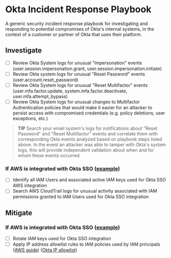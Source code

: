 # Okta Incident Response Playbook
A generic security incident response playbook for investigating and responding to potential compromises of Okta's internal systems, in the context of a customer or partner of Okta that uses their platform.

## Investigate
- [ ] Review Okta System logs for unusual "Impersonation" events (user.session.impersonation.grant, user.session.impersonation.initiate)
- [ ] Review Okta system logs for unusual "Reset Password" events (user.account.reset_password)
- [ ] Review Okta System logs for unusual "Reset Multifactor" events (user.mfa.factor.update, system.mfa.factor.deactivate, user.mfa.attempt_bypass)
- [ ] Review Okta System logs for unusual changes to Multifactor Authentication policies that would make it easier for an attacker to persist access with compromised credentials (e.g. policy deletions, user exceptions, etc.)

>**TIP**
>Search your email system's logs for notifications about "Reset Password" and "Reset Multifactor" events and correlate them with corresponding Okta events analyzed based on playbook steps listed above. In the event an attacker was able to tamper with Okta's system logs, this will provide independent validation about when and for whom these events occurred.

### If AWS is integrated with Okta SSO ([example](https://saml-doc.okta.com/SAML_Docs/How-to-Configure-SAML-2.0-for-Amazon-Web-Service.html?baseAdminUrl=https://rapid7-admin.okta.com&app=amazon_aws&instanceId=0oa197c2qafCHfvnH0h8))
- [ ] Identify all IAM Users and associated active IAM keys used for Okta SSO AWS integration
- [ ] Search AWS CloudTrail logs for unusual activity associated with IAM permissions granted to IAM Users used for Okta SSO integration

## Mitigate
### If AWS is integrated with Okta SSO ([example](https://saml-doc.okta.com/SAML_Docs/How-to-Configure-SAML-2.0-for-Amazon-Web-Service.html?baseAdminUrl=https://rapid7-admin.okta.com&app=amazon_aws&instanceId=0oa197c2qafCHfvnH0h8))
- [ ] Rotate IAM keys used for Okta SSO integration
- [ ] Apply IP address allowlist rules to IAM policies used by IAM principals ([AWS guide](https://docs.aws.amazon.com/IAM/latest/UserGuide/reference_policies_examples_aws_deny-ip.html)) ([Okta IP allowlist](https://help.okta.com/en/prod/Content/Topics/Security/ip-address-allow-listing.htm))
